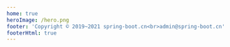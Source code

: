 ```yaml
---
home: true
heroImage: /hero.png
footer: 'Copyright © 2019~2021 spring-boot.cn<br>admin@spring-boot.cn'
footerHtml: true
---
```

